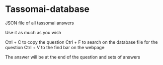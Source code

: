# Tassomai-database
JSON file of all tassomai answers

Use it as much as you wish

Ctrl + C to copy the question
Ctrl + F to search on the database file for the question
Ctrl + V to the find bar on the webpage

The answer will be at the end of the question and sets of answers
